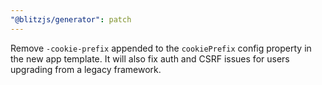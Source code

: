 ```yaml
---
"@blitzjs/generator": patch
---
```


Remove `-cookie-prefix` appended to the `cookiePrefix` config property in the new app template. It will also fix auth and CSRF issues for users upgrading from a legacy framework.

